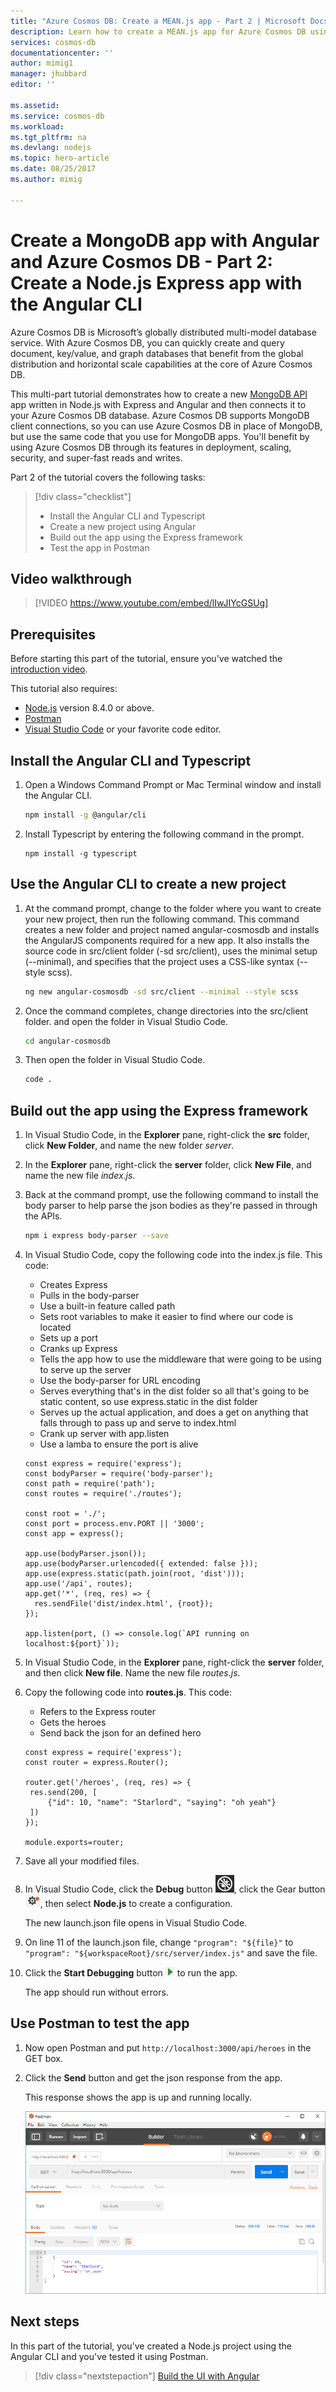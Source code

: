 ```yaml
---
title: "Azure Cosmos DB: Create a MEAN.js app - Part 2 | Microsoft Docs"
description: Learn how to create a MEAN.js app for Azure Cosmos DB using the exact same APIs you use for MongoDB. 
services: cosmos-db
documentationcenter: ''
author: mimig1
manager: jhubbard
editor: ''

ms.assetid: 
ms.service: cosmos-db
ms.workload: 
ms.tgt_pltfrm: na
ms.devlang: nodejs
ms.topic: hero-article
ms.date: 08/25/2017
ms.author: mimig

---
```

# Create a MongoDB app with Angular and Azure Cosmos DB - Part 2: Create a Node.js Express app with the Angular CLI 

Azure Cosmos DB is Microsoft’s globally distributed multi-model database service. With Azure Cosmos DB, you can quickly create and query document, key/value, and graph databases that benefit from the global distribution and horizontal scale capabilities at the core of Azure Cosmos DB. 

This multi-part tutorial demonstrates how to create a new [MongoDB API](mongodb-introduction.md) app written in Node.js with Express and Angular and then connects it to your Azure Cosmos DB database. Azure Cosmos DB supports MongoDB client connections, so you can use Azure Cosmos DB in place of MongoDB, but use the same code that you use for MongoDB apps. You'll benefit by using Azure Cosmos DB through its features in deployment, scaling, security, and super-fast reads and writes.

Part 2 of the tutorial covers the following tasks:

> [!div class="checklist"]
> * Install the Angular CLI and Typescript
> * Create a new project using Angular
> * Build out the app using the Express framework
> * Test the app in Postman

## Video walkthrough

> [!VIDEO https://www.youtube.com/embed/lIwJIYcGSUg]

## Prerequisites

Before starting this part of the tutorial, ensure you've watched the [introduction video](tutorial-develop-mongodb-nodejs.md).

This tutorial also requires: 
* [Node.js](https://nodejs.org/) version 8.4.0 or above.
* [Postman](https://www.getpostman.com/)
* [Visual Studio Code](https://code.visualstudio.com/) or your favorite code editor.

## Install the Angular CLI and Typescript

1. Open a Windows Command Prompt or Mac Terminal window and install the Angular CLI.

    ```bash
    npm install -g @angular/cli
    ```

2. Install Typescript by entering the following command in the prompt. 

    ```
    npm install -g typescript
    ```

## Use the Angular CLI to create a new project

1. At the command prompt, change to the folder where you want to create your new project, then run the following command. This command creates a new folder and project named angular-cosmosdb and installs the AngularJS components required for a new app. It also installs the source code in src/client folder (-sd src/client), uses the minimal setup (--minimal), and specifies that the project uses a CSS-like syntax (--style scss).

    ```bash
    ng new angular-cosmosdb -sd src/client --minimal --style scss
    ```

2. Once the command completes, change directories into the src/client folder.
 and open the folder in Visual Studio Code.

    ```bash
    cd angular-cosmosdb
    ```

3. Then open the folder in Visual Studio Code.

    ```bash
    code .
    ```

## Build out the app using the Express framework

1. In Visual Studio Code, in the **Explorer** pane, right-click the **src** folder, click **New Folder**, and name the new folder *server*.
2. In the **Explorer** pane, right-click the **server** folder, click **New File**, and name the new file *index.js*.
3. Back at the command prompt, use the following command to install the body parser to help parse the json bodies as they're passed in through the APIs.

    ```bash
    npm i express body-parser --save
    ```

4. In Visual Studio Code, copy the following code into the index.js file. This code:
    * Creates Express
    * Pulls in the body-parser
    * Use a built-in feature called path
    * Sets root variables to make it easier to find where our code is located
    * Sets up a port
    * Cranks up Express
    * Tells the app how to use the middleware that were going to be using to serve up the server
    * Use the body-parser for URL encoding
    * Serves everything that's in the dist folder so all that's going to be static content, so use express.static in the dist folder
    * Serves up the actual application, and does a get on anything that falls through to pass up and serve to index.html
    * Crank up server with app.listen
    * Use a lamba to ensure the port is alive
    
    ```node
    const express = require('express');
    const bodyParser = require('body-parser');
    const path = require('path');
    const routes = require('./routes');

    const root = './';
    const port = process.env.PORT || '3000';
    const app = express();

    app.use(bodyParser.json());
    app.use(bodyParser.urlencoded({ extended: false }));
    app.use(express.static(path.join(root, 'dist')));
    app.use('/api', routes);
    app.get('*', (req, res) => {
      res.sendFile('dist/index.html', {root});
    });

    app.listen(port, () => console.log(`API running on localhost:${port}`));
    ```

5. In Visual Studio Code, in the **Explorer** pane, right-click the **server** folder, and then click **New file**. Name the new file *routes.js*. 

6. Copy the following code into **routes.js**. This code:
    * Refers to the Express router
    * Gets the heroes
    * Send back the json for an defined hero

    ```node
    const express = require('express');
    const router = express.Router();

    router.get('/heroes', (req, res) => {
     res.send(200, [
         {"id": 10, "name": "Starlord", "saying": "oh yeah"}
     ])
    });

    module.exports=router;
    ```

7. Save all your modified files. 

8. In Visual Studio Code, click the **Debug** button ![Debug icon in Visual Studio Code](./media/tutorial-develop-mongodb-nodejs-part2/debug-button.png), click the Gear button ![Gear button in Visual Studio Code](./media/tutorial-develop-mongodb-nodejs-part2/gear-button.png), then select **Node.js** to create a configuration.

   The new launch.json file opens in Visual Studio Code.

8. On line 11 of the launch.json file, change `"program": "${file}"` to `"program": "${workspaceRoot}/src/server/index.js"` and save the file.

9. Click the **Start Debugging** button ![Debug icon in Visual Studio Code](./media/tutorial-develop-mongodb-nodejs-part2/start-debugging-button.png) to run the app.

    The app should run without errors.

## Use Postman to test the app

1. Now open Postman and put `http://localhost:3000/api/heroes` in the GET box. 

2. Click the **Send** button and get the json response from the app. 

    This response shows the app is up and running locally. 

    ![Postman showing the request and the response](./media/tutorial-develop-mongodb-nodejs-part2/azure-cosmos-db-postman.png)


## Next steps

In this part of the tutorial, you've created a Node.js project using the Angular CLI and you've tested it using Postman. 

> [!div class="nextstepaction"]
> [Build the UI with Angular](tutorial-develop-mongodb-nodejs-part3.md)
